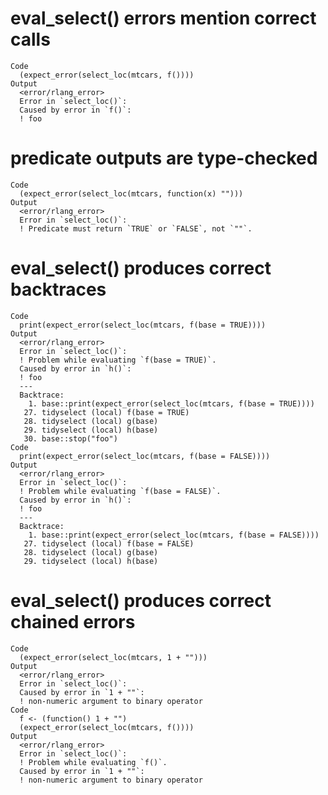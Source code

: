 # eval_select() errors mention correct calls

    Code
      (expect_error(select_loc(mtcars, f())))
    Output
      <error/rlang_error>
      Error in `select_loc()`:
      Caused by error in `f()`:
      ! foo

# predicate outputs are type-checked

    Code
      (expect_error(select_loc(mtcars, function(x) "")))
    Output
      <error/rlang_error>
      Error in `select_loc()`:
      ! Predicate must return `TRUE` or `FALSE`, not `""`.

# eval_select() produces correct backtraces

    Code
      print(expect_error(select_loc(mtcars, f(base = TRUE))))
    Output
      <error/rlang_error>
      Error in `select_loc()`:
      ! Problem while evaluating `f(base = TRUE)`.
      Caused by error in `h()`:
      ! foo
      ---
      Backtrace:
        1. base::print(expect_error(select_loc(mtcars, f(base = TRUE))))
       27. tidyselect (local) f(base = TRUE)
       28. tidyselect (local) g(base)
       29. tidyselect (local) h(base)
       30. base::stop("foo")
    Code
      print(expect_error(select_loc(mtcars, f(base = FALSE))))
    Output
      <error/rlang_error>
      Error in `select_loc()`:
      ! Problem while evaluating `f(base = FALSE)`.
      Caused by error in `h()`:
      ! foo
      ---
      Backtrace:
        1. base::print(expect_error(select_loc(mtcars, f(base = FALSE))))
       27. tidyselect (local) f(base = FALSE)
       28. tidyselect (local) g(base)
       29. tidyselect (local) h(base)

# eval_select() produces correct chained errors

    Code
      (expect_error(select_loc(mtcars, 1 + "")))
    Output
      <error/rlang_error>
      Error in `select_loc()`:
      Caused by error in `1 + ""`:
      ! non-numeric argument to binary operator
    Code
      f <- (function() 1 + "")
      (expect_error(select_loc(mtcars, f())))
    Output
      <error/rlang_error>
      Error in `select_loc()`:
      ! Problem while evaluating `f()`.
      Caused by error in `1 + ""`:
      ! non-numeric argument to binary operator

